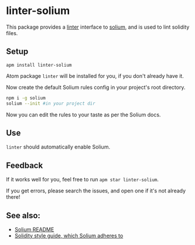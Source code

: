 # linter-solium

This package provides a [linter](https://github.com/AtomLinter/Linter) interface to [solium](https://github.com/duaraghav8/Solium), and is used to lint solidity files.

## Setup

```
apm install linter-solium
```

Atom package `linter` will be installed for you, if you don't already have it.

Now create the default Solium rules config in your project's root directory.

```sh
npm i -g solium
solium --init #in your project dir
```

Now you can edit the rules to your taste as per the Solium docs.

## Use

`linter` should automatically enable Solium.

## Feedback

If it works well for you, feel free to run `apm star linter-solium`.

If you get errors, please search the issues, and open one if it's not already there!

## See also:
- [Solium README](https://github.com/duaraghav8/Solium/blob/master/README.md)
- [Solidity style guide, which Solium adheres to](http://solidity.readthedocs.io/en/latest/style-guide.html)
